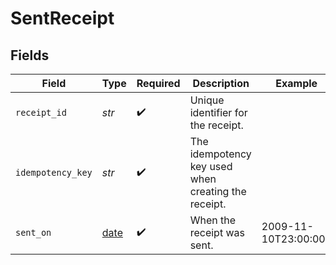 # SentReceipt


## Fields

| Field                                                                | Type                                                                 | Required                                                             | Description                                                          | Example                                                              |
| -------------------------------------------------------------------- | -------------------------------------------------------------------- | -------------------------------------------------------------------- | -------------------------------------------------------------------- | -------------------------------------------------------------------- |
| `receipt_id`                                                         | *str*                                                                | :heavy_check_mark:                                                   | Unique identifier for the receipt.                                   |                                                                      |
| `idempotency_key`                                                    | *str*                                                                | :heavy_check_mark:                                                   | The idempotency key used when creating the receipt.                  |                                                                      |
| `sent_on`                                                            | [date](https://docs.python.org/3/library/datetime.html#date-objects) | :heavy_check_mark:                                                   | When the receipt was sent.                                           | 2009-11-10T23:00:00Z                                                 |